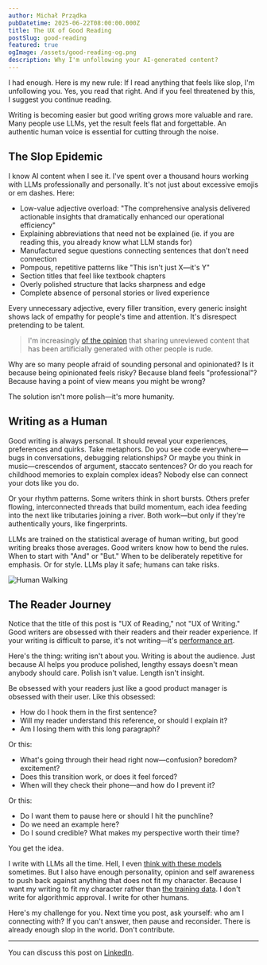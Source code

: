 ```yaml
---
author: Michał Prządka
pubDatetime: 2025-06-22T08:00:00.000Z
title: The UX of Good Reading
postSlug: good-reading
featured: true
ogImage: /assets/good-reading-og.png
description: Why I'm unfollowing your AI-generated content?
---
```


I had enough. Here is my new rule: If I read anything that feels like slop, I'm unfollowing you. Yes, you read that right. And if you feel threatened by this, I suggest you continue reading.

Writing is becoming easier but good writing grows more valuable and rare. Many people use LLMs, yet the result feels flat and forgettable. An authentic human voice is essential for cutting through the noise.

## The Slop Epidemic

I know AI content when I see it. I've spent over a thousand hours working with LLMs professionally and personally. It's not just about excessive emojis or em dashes. Here:

- Low-value adjective overload: "The comprehensive analysis delivered actionable insights that dramatically enhanced our operational efficiency"
- Explaining abbreviations that need not be explained (ie. if you are reading this, you already know what LLM stands for)
- Manufactured segue questions connecting sentences that don't need connection
- Pompous, repetitive patterns like "This isn't just X—it's Y"
- Section titles that feel like textbook chapters
- Overly polished structure that lacks sharpness and edge
- Complete absence of personal stories or lived experience

Every unnecessary adjective, every filler transition, every generic insight shows lack of empathy for people's time and attention. It's disrespect pretending to be talent.

> I'm increasingly [of the opinion](https://simonwillison.net/2024/May/8/slop/) that sharing unreviewed content that has been artificially generated with other people is rude.

Why are so many people afraid of sounding personal and opinionated? Is it because being opinionated feels risky? Because bland feels "professional"? Because having a point of view means you might be wrong?

The solution isn't more polish—it's more humanity.

## Writing as a Human

Good writing is always personal. It should reveal your experiences, preferences and quirks. Take metaphors. Do you see code everywhere—bugs in conversations, debugging relationships? Or maybe you think in music—crescendos of argument, staccato sentences? Or do you reach for childhood memories to explain complex ideas? Nobody else can connect your dots like you do.

Or your rhythm patterns. Some writers think in short bursts. Others prefer flowing, interconnected threads that build momentum, each idea feeding into the next like tributaries joining a river. Both work—but only if they're authentically yours, like fingerprints.

LLMs are trained on the statistical average of human writing, but good writing breaks those averages. Good writers know how to bend the rules. When to start with "And" or "But." When to be deliberately repetitive for emphasis. Or for style. LLMs play it safe; humans can take risks.

![Human Walking](/assets/man-walking-patterns.png)

## The Reader Journey

Notice that the title of this post is "UX of Reading," not "UX of Writing." Good writers are obsessed with their readers and their reader experience. If your writing is difficult to parse, it's not writing—it's [performance art](<https://en.wikipedia.org/wiki/Ulysses_(novel)>).

Here's the thing: writing isn't about you. Writing is about the audience. Just because AI helps you produce polished, lengthy essays doesn't mean anybody should care. Polish isn't value. Length isn't insight.

Be obsessed with your readers just like a good product manager is obsessed with their user. Like this obsessed:

- How do I hook them in the first sentence?
- Will my reader understand this reference, or should I explain it?
- Am I losing them with this long paragraph?

Or this:

- What's going through their head right now—confusion? boredom? excitement?
- Does this transition work, or does it feel forced?
- When will they check their phone—and how do I prevent it?

Or this:

- Do I want them to pause here or should I hit the punchline?
- Do we need an example here?
- Do I sound credible? What makes my perspective worth their time?

You get the idea.

I write with LLMs all the time. Hell, I even [think with these models](https://blog.michalprzadka.com/posts/thinking-with-llms/) sometimes. But I also have enough personality, opinion and self awareness to push back against anything that does not fit my character. Because I want my writing to fit my character rather than [the training data](https://en.wikipedia.org/wiki/Overfitting). I don't write for algorithmic approval. I write for other humans.

Here's my challenge for you. Next time you post, ask yourself: who am I connecting with? If you can't answer, then pause and reconsider. There is already enough slop in the world. Don't contribute.

---

You can discuss this post on [LinkedIn](https://www.linkedin.com/feed/update/urn:li:activity:7343514535590334464/).
